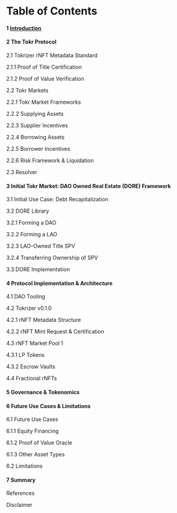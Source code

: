 # Table of Contents

#### 1 [Introduction](introduction.md)&#x20;

#### 2 The Tokr Protocol&#x20;

&#x20; 2.1 Tokrizer rNFT Metadata Standard&#x20;

&#x20;   2.1.1 Proof of Title Certification&#x20;

&#x20;   2.1.2 Proof of Value Verification&#x20;

&#x20; 2.2 Tokr Markets&#x20;

&#x20;   2.2.1 Tokr Market Frameworks&#x20;

&#x20;   2.2.2 Supplying Assets&#x20;

&#x20;   2.2.3 Supplier Incentives&#x20;

&#x20;   2.2.4 Borrowing Assets&#x20;

&#x20;   2.2.5 Borrower Incentives&#x20;

&#x20;   2.2.6 Risk Framework & Liquidation&#x20;

&#x20; 2.3 Resolver&#x20;

#### 3 Initial Tokr Market: DAO Owned Real Estate (DORE) Framework

&#x20; 3.1 Initial Use Case: Debt Recapitalization

&#x20; 3.2 DORE Library&#x20;

&#x20;   3.2.1 Forming a DAO&#x20;

&#x20;   3.2.2 Forming a LAO&#x20;

&#x20;   3.2.3 LAO-Owned Title SPV&#x20;

&#x20;   3.2.4 Transferring Ownership of SPV&#x20;

&#x20; 3.3 DORE Implementation&#x20;

#### 4 Protocol Implementation & Architecture&#x20;

&#x20; 4.1 DAO Tooling&#x20;

&#x20; 4.2 Tokrizer v0.1.0&#x20;

&#x20;   4.2.1 rNFT Metadata Structure

&#x20;   4.2.2 rNFT Mint Request & Certification&#x20;

&#x20; 4.3 rNFT Market Pool 1

&#x20;   4.3.1 LP Tokens&#x20;

&#x20;   4.3.2 Escrow Vaults&#x20;

&#x20; 4.4 Fractional rNFTs&#x20;

#### 5 Governance & Tokenomics&#x20;

#### 6 Future Use Cases & Limitations&#x20;

&#x20; 6.1 Future Use Cases&#x20;

&#x20;   6.1.1 Equity Financing&#x20;

&#x20;   6.1.2 Proof of Value Oracle&#x20;

&#x20;   6.1.3 Other Asset Types&#x20;

&#x20; 6.2 Limitations&#x20;

#### 7 Summary&#x20;

References&#x20;

Disclaimer
